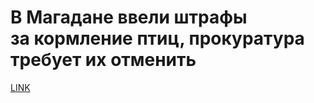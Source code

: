 # В Магадане ввели штрафы за кормление птиц, прокуратура требует их отменить



[LINK](https://varlamov.ru/3510415.html)